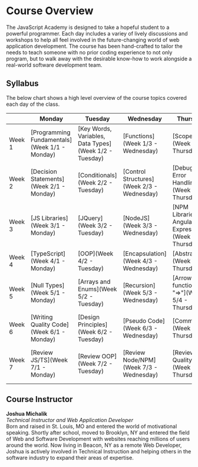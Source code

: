 # Course Overview
The JavaScript Academy is designed to take a hopeful student to a powerful programmer. Each day includes a variey of lively discussions and workshops to help all feel involved in the future-changing world of web application development. The course has been hand-crafted to tailor the needs to teach someone with no prior coding experience to not only program, but to walk away with the desirable know-how to work alongside a real-world software development team.

## Syllabus
The below chart shows a high level overview of the course topics covered each day of the class.

|         | Monday | Tuesday | Wednesday | Thursday | Friday |
|---------|--------|---------|-----------|----------|--------|
| Week 1  | [Programming Fundamentals](Week 1/1 - Monday) | [Key Words, Variables, Data Types](Week 1/2 - Tuesday) | [Functions](Week 1/3 - Wednesday) | [Scope](Week 1/4 - Thursday) | [Push Button app](Week 1/5 - Friday) |
| Week 2  | [Decision Statements](Week 2/1 - Monday) | [Conditionals](Week 2/2 - Tuesday) | [Control Structures](Week 2/3 - Wednesday) | [Debugging, Error Handling](Week 2/4 - Thursday) | [Calculator app](Week 2/5 - Friday) |
| Week 3  | [JS Libraries](Week 3/1 - Monday) | [JQuery](Week 3/2 - Tuesday) | [NodeJS](Week 3/3 - Wednesday) | [NPM Libraries: Angular, Express](Week 3/4 - Thursday) | [Gulp, Webpack](Week 3/5 - Friday) |
| Week 4  | [TypeScript](Week 4/1 - Monday) | [OOP](Week 4/2 - Tuesday) | [Encapsulation](Week 4/3 - Wednesday) | [Abstraction](Week 4/4 - Thursday) | [Inheritance](Week 4/5 - Friday) |
| Week 5  | [Null Types](Week 5/1 - Monday) | [Arrays and Enums](Week 5/2 - Tuesday) | [Recursion](Week 5/3 - Wednesday) | [Arrow functions "=>"](Week 5/4 - Thursday) | [ToDo List app](Week 5/5 - Friday) |
| Week 6  | [Writing Quality Code](Week 6/1 - Monday) | [Design Principles](Week 6/2 - Tuesday) | [Pseudo Code](Week 6/3 - Wednesday) | [Comments](Week 6/4 - Thursday) | [Version Control](Week 6/5 - Friday) |
| Week 7  | [Review JS/TS](Week 7/1 - Monday) | [Review OOP](Week 7/2 - Tuesday) | [Review Node/NPM](Week 7/3 - Wednesday) | [Review Quality](Week 7/4 - Thursday) | [Where to go from here](Week 7/5 - Friday) |

## Course Instructor
**Joshua Michalik**    
*Technical Instructor and Web Application Developer*    
Born and raised in St. Louis, MO and entered the world of motivational speaking. Shortly after school, moved to Brooklyn, NY and entered the field of Web and Software Development with websites reaching millions of users around the world. Now living in Beacon, NY as a remote Web Developer, Joshua is actively involved in Technical Instruction and helping others in the software industry to expand their areas of expertise.